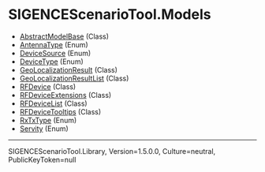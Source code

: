 # SIGENCEScenarioTool.Models
- [AbstractModelBase](./T_AbstractModelBase.md) (Class)
- [AntennaType](./T_AntennaType.md) (Enum)
- [DeviceSource](./T_DeviceSource.md) (Enum)
- [DeviceType](./T_DeviceType.md) (Enum)
- [GeoLocalizationResult](./T_GeoLocalizationResult.md) (Class)
- [GeoLocalizationResultList](./T_GeoLocalizationResultList.md) (Class)
- [RFDevice](./T_RFDevice.md) (Class)
- [RFDeviceExtensions](./T_RFDeviceExtensions.md) (Class)
- [RFDeviceList](./T_RFDeviceList.md) (Class)
- [RFDeviceTooltips](./T_RFDeviceTooltips.md) (Class)
- [RxTxType](./T_RxTxType.md) (Enum)
- [Servity](./T_Servity.md) (Enum)

<hr />
SIGENCEScenarioTool.Library, Version=1.5.0.0, Culture=neutral, PublicKeyToken=null
